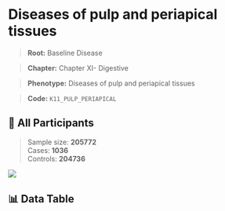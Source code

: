 # Diseases of pulp and periapical tissues

> **Root:** Baseline Disease  

> **Chapter:** Chapter XI- Digestive  

> **Phenotype:** Diseases of pulp and periapical tissues  

> **Code:** `K11_PULP_PERIAPICAL`

## 🧪 All Participants  
> Sample size: **205772**  
> Cases: **1036**  
> Controls: **204736**
<img src="/Sensitive/Figures/ALL/Incidence/K11_PULP_PERIAPICAL.png"/>

## 📊 Data Table
<CsvTableMRF src="/Sensitive/Data/ALL/Incidence/COX_K11_PULP_PERIAPICAL.csv"/>


